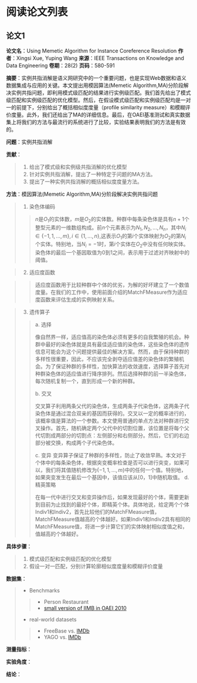 # 阅读论文列表

## 论文1

**论文名**：Using Memetic Algorithm for Instance Coreference Resolution
**作者**：Xingsi Xue, Yuping Wang
**来源**：IEEE Transactions on Knowledge and Data Engineering
**卷期**：28(2)
**页码**：580-591

**摘要**：实例共指消解是语义网研究中的一个重要问题，也是实现Web数据和语义数据集成与应用的关键。本文提出用模因算法(Memetic Algorithm,MA)分阶段解决实例共指问题，即利用模式级匹配的结果进行实例级匹配。我们首先给出了模式级匹配和实例级匹配的优化模型。然后，在假设模式级匹配和实例级匹配均是一对一的前提下，分别给出了概括相似度度量（profile similarity measure）和模糊评价度量。此外，我们还给出了MA的详细信息。最后，在OAEI基准测试和真实数据集上将我们的方法与最流行的系统进行了比较，实验结果表明我们的方法是有效的。

**问题**：实例共指消解

**贡献**：

> 1. 给出了模式级和实例级共指消解的优化模型
> 2. 针对实例共指消解，提出了一种特定于问题的MA方法。
> 3. 提出了一种实例共指消解的概括相似度度量方法。

**方法**：模因算法(Memetic Algorithm,MA)分阶段解决实例共指问题

> 1. 染色体编码
> 
>> $n$是$O_1$的实体数，$m$是$O_2$的实体数。种群中每条染色体是具有$n+1$个整型元素的一维数组构成。前$n$个元素表示为$N_1,N_2,...,N_n$，其中$N_i \in \{-1,1,...,m\},i \in \{1,...,n\}$,这表示$O_1$的第$i$个实体映射为$O_2$的第$N_i$个实体。特别地，当$N_i=-1$时，第$i$个实体在$O_2$中没有任何映实体。染色体的最后一个基因取值为0到1之间，表示用于过滤对齐映射中的阈值。

> 2. 适应度函数

>> 适应度函数用于比较种群中个体的优劣，为解的好坏建立了一个数值度量。在我们的工作中，使用前面介绍的MatchFMeasure作为适应度函数来评估生成的实例映射关系。

> 3. 遗传算子
> 
>> a. 选择
>>
>> 像自然界一样，适应值高的染色体必须有更多的自我繁殖的机会。种群中最好的染色体就是具有最佳适应值的染色体，这些染色体的遗传信息可能会为这个问题提供最佳的解决方案。然而，由于保持种群的多样性很重要，因此，不应该完全剥夺适应值差的染色体的繁殖机会。为了保证种群的多样性，加快算法的收敛速度，选择算子首先对种群染色体的适应值进行降序排列。然后选择种群的前一半染色体，每次随机复制一个，直到形成一个新的种群。
>>
>> b. 交叉
>>
>> 交叉算子利用两条父代的染色体，生成两条子代染色体，这两条子代染色体是通过混合双亲的基因而获得的。交叉以一定的概率进行的，该概率值是算法的一个参数。本文使用普通的单点方法对种群进行交叉操作。首先，随机确定两个父代中的切割位置，该位置是将每个父代切割成两部分的切割点：左侧部分和右侧部分。然后，它们的右边部分被交换，构成两个子代染色体。
>>
>> c. 变异
>> 变异算子保证了种群的多样性，防止了收敛早熟。本文对于个体中的每条染色体，根据突变概率检查是否可以进行突变，如果可以，我们将其值随机修改为$\{-1,1,...,m\}$中的任何一个值。特别地，如果突变发生在最后一个基因中，该值应该从[0，1]中随机取值。
>> d. 精英策略
>>
>> 在每一代中进行交叉和变异操作后，如果发现最好的个体，需要更新到目前为止找到的最好个体，即精英个体。具体地说，给定两个个体Indiv1和Indiv2，首先比较他们的MatchFMeasure值，MatchFMeasure值越高的个体越好。如果Indiv1和Indiv2具有相同的MatchFMeasure值，将进一步计算它们的实体映射相似度值之和，值越高的个体越好。



**具体步骤**：

> 1. 模式级匹配和实例级匹配的优化模型
> 2. 假设一对一匹配，分别计算轮廓相似度度量和模糊评价度量

**数据集**：

> * Benchmarks
>>
>> * Person Restaurant
>> * [small version of IIMB in OAEI 2010]( http://oaei.ontologymatching.org/)
>
> * real-world datasets
>
>> * FreeBase vs. [IMDb](http://www.imdb.com)
>> * YAGO vs. [IMDb](http://www.imdb.com)

**测量指标**：

**实验角度**：

**结论**：
